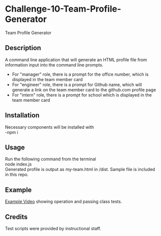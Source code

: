 # Challenge-10-Team-Profile-Generator
Team Profile Generator
## Description

A command line application that will generate an HTML profile file from information input into the command line prompts.
- For "manager" role, there is a prompt for the office number, which is displayed in the team member card  
- For "engineer" role, there is a prompt for Github name, which will generate a link on the team member card to the github.com profile page
- For "intern" role, there is a prompt for school which is displayed in the team member card

## Installation
Necessary components will be installed with  
-npm i

## Usage
Run the following command from the terminal  
node index.js  
Generated profile is output as my-team.html in /dist.  Sample file is included in this repo.

## Example
[Example Video](https://drive.google.com/file/d/1sHhVYA45a_bvNDhS0ex0KEtufQbQH0Ky/view) showing operation and passing class tests.  

## Credits
Test scripts were provided by instructional staff.
